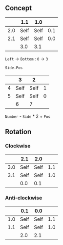 ## Concept

|     | 1.1  | 1.0  |     |
|-----|------|------|-----|
| 2.0 | Self | Self | 0.1 |
| 2.1 | Self | Self | 0.0 |
|     | 3.0  | 3.1  |     |

`Left` -> `Bottom` : `0` -> `3`

`Side.Pos`

|     | 3    | 2    |     |
|-----|------|------|-----|
| 4   | Self | Self | 1   |
| 5   | Self | Self | 0   |
|     | 6    | 7    |     |

`Number` - `Side` * 2 + `Pos`

## Rotation

### Clockwise

|     | 2.1  | 2.0  |     |
|-----|------|------|-----|
| 3.0 | Self | Self | 1.1 |
| 3.1 | Self | Self | 1.0 |
|     | 0.0  | 0.1  |     |

### Anti-clockwise


|     | 0.1  | 0.0  |     |
|-----|------|------|-----|
| 1.0 | Self | Self | 1.1 |
| 1.1 | Self | Self | 1.0 |
|     | 2.0  | 2.1  |     |
